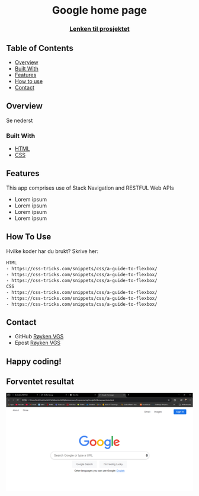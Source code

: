 
<h1 align="center">Google home page</h1>
<div align="center">
  <h3>
    <a href="https://benbrader.github.io/Googlenettside/">
      Lenken til prosjektet
    </a>
  </h3>
</div>
<!-- TABLE OF CONTENTS -->

## Table of Contents

- [Overview](#overview)
- [Built With](#built-with)
- [Features](#features)
- [How to use](#how-to-use)
- [Contact](#contact)

<!-- OVERVIEW -->
## Overview
Se nederst

### Built With
- [HTML](https://www.w3schools.com/html/)
- [CSS](https://www.w3schools.com/css/default.asp)

## Features
This app comprises use of Stack Navigation and RESTFUL Web APIs
- Lorem ipsum 
- Lorem ipsum 
- Lorem ipsum 
- Lorem ipsum 

## How To Use
Hvilke koder har du brukt? Skrive her:

```
HTML 
- https://css-tricks.com/snippets/css/a-guide-to-flexbox/
- https://css-tricks.com/snippets/css/a-guide-to-flexbox/
- https://css-tricks.com/snippets/css/a-guide-to-flexbox/
CSS 
- https://css-tricks.com/snippets/css/a-guide-to-flexbox/
- https://css-tricks.com/snippets/css/a-guide-to-flexbox/
- https://css-tricks.com/snippets/css/a-guide-to-flexbox/

```

## Contact
- GitHub [Røyken VGS](https://github.com/roykenvgs)
- Epost [Røyken VGS](mailto:test@gmail.com)


## Happy coding!

## Forventet resultat

![Image_1](./image.png)
